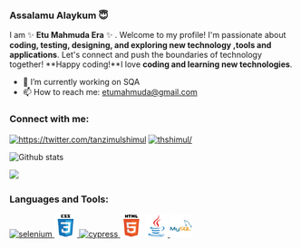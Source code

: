 ### Assalamu Alaykum :innocent:


I am ✨ **Etu Mahmuda Era** ✨ . Welcome to my profile! I'm passionate about **coding, testing, designing, and exploring new technology ,tools and applications**. Let's connect and push the boundaries of technology together! **Happy coding!**I love **coding and learning new technologies**.


- 🔭 I’m currently working on SQA
- 📫 How to reach me: etumahmuda@gmail.com

<h3 align="left">Connect with me:</h3>
<p align="left">
<a href="https://twitter.com/EtuMahmuda" target="blank"><img align="center" src="https://raw.githubusercontent.com/rahuldkjain/github-profile-readme-generator/master/src/images/icons/Social/twitter.svg" alt="https://twitter.com/tanzimulshimul" height="30" width="40" /></a>
<a href="https://www.linkedin.com/in/etu-mahmuda-era-3656761b6/" target="blank"><img align="center" src="https://raw.githubusercontent.com/rahuldkjain/github-profile-readme-generator/master/src/images/icons/Social/linked-in-alt.svg" alt="thshimul/" height="30" width="40" /></a>
</p>

![Github stats](https://github-readme-stats.vercel.app/api?username=etu296)

![](https://komarev.com/ghpvc/?username=etu296&style=for-the-badge)
<h3 align="left">Languages and Tools:</h3>
<p align="left">
   <a href="https://www.selenium.dev" target="_blank" rel="noreferrer"> <img src="https://raw.githubusercontent.com/detain/svg-logos/780f25886640cef088af994181646db2f6b1a3f8/svg/selenium-logo.svg" alt="selenium" width="40" height="40"/> </a>
  <a href="https://www.w3schools.com/cs/" target="_blank" rel="noreferrer">  <img src="https://raw.githubusercontent.com/devicons/devicon/master/icons/css3/css3-original-wordmark.svg" alt="css3" width="40" height="40"/> </a> <a href="https://www.cypress.io" target="_blank" rel="noreferrer"> <img src="https://raw.githubusercontent.com/simple-icons/simple-icons/6e46ec1fc23b60c8fd0d2f2ff46db82e16dbd75f/icons/cypress.svg" alt="cypress" width="40" height="40"/> </a> <img src="https://raw.githubusercontent.com/devicons/devicon/master/icons/html5/html5-original-wordmark.svg" alt="html5" width="40" height="40"/> </a> <a href="https://www.java.com" target="_blank" rel="noreferrer"> <img src="https://raw.githubusercontent.com/devicons/devicon/master/icons/java/java-original.svg" alt="java" width="40" height="40"/> </a> <a href="https://www.mysql.com/" target="_blank" rel="noreferrer"> <img src="https://raw.githubusercontent.com/devicons/devicon/master/icons/mysql/mysql-original-wordmark.svg" alt="mysql" width="40" height="40"/> </a> <a href="https://pandas.pydata.org/" target="_blank" rel="noreferrer">  </a> </p>
